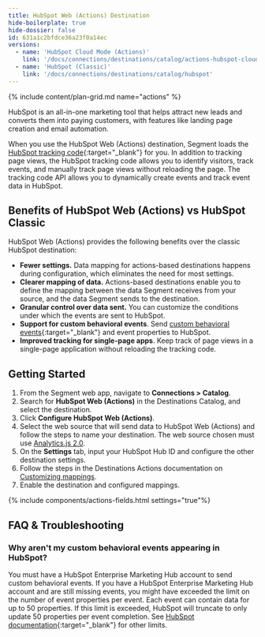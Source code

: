 ```yaml
---
title: HubSpot Web (Actions) Destination
hide-boilerplate: true
hide-dossier: false
id: 631a1c2bfdce36a23f0a14ec
versions:
  - name: 'HubSpot Cloud Mode (Actions)'
    link: '/docs/connections/destinations/catalog/actions-hubspot-cloud'
  - name: 'HubSpot (Classic)'
    link: '/docs/connections/destinations/catalog/hubspot'
---
```


{% include content/plan-grid.md name="actions" %}

HubSpot is an all-in-one marketing tool that helps attract new leads and converts them into paying customers, with features like landing page creation and email automation.

When you use the HubSpot Web (Actions) destination, Segment loads the [HubSpot tracking code](https://developers.hubspot.com/docs/api/events/tracking-code){:target="_blank"} for you. In addition to tracking page views, the HubSpot tracking code allows you to identify visitors, track events, and manually track page views without reloading the page. The tracking code API allows you to dynamically create events and track event data in HubSpot.

## Benefits of HubSpot Web (Actions) vs HubSpot Classic
HubSpot Web (Actions) provides the following benefits over the classic HubSpot destination:

- **Fewer settings.** Data mapping for actions-based destinations happens during configuration, which eliminates the need for most settings.
- **Clearer mapping of data.** Actions-based destinations enable you to define the mapping between the data Segment receives from your source, and the data Segment sends to the destination.
- **Granular control over data sent.** You can customize the conditions under which the events are sent to HubSpot.
- **Support for custom behavioral events**. Send [custom behavioral events](https://developers.hubspot.com/docs/api/events/tracking-code#tracking-custom-behavioral-events-marketing-hub-enterprise-only-){:target="_blank"} and event properties to HubSpot.
- **Improved tracking for single-page apps**. Keep track of page views in a single-page application without reloading the tracking code.

## Getting Started

1. From the Segment web app, navigate to **Connections > Catalog**.
2. Search for **HubSpot Web (Actions)** in the Destinations Catalog, and select the destination.
3. Click **Configure HubSpot Web (Actions)**.
4. Select the web source that will send data to HubSpot Web (Actions) and follow the steps to name your destination. The web source chosen must use [Analytics.js 2.0](/docs/connections/sources/catalog/libraries/website/javascript/).
5. On the **Settings** tab, input your HubSpot Hub ID and configure the other destination settings.
6. Follow the steps in the Destinations Actions documentation on [Customizing mappings](/docs/connections/destinations/actions/#customize-mappings).
7. Enable the destination and configured mappings.

{% include components/actions-fields.html settings="true"%}

## FAQ & Troubleshooting

### Why aren't my custom behavioral events appearing in HubSpot?
You must have a HubSpot Enterprise Marketing Hub account to send custom behavioral events. If you have a HubSpot Enterprise Marketing Hub account and are still missing events, you might have exceeded the limit on the number of event properties per event. Each event can contain data for up to 50 properties. If this limit is exceeded, HubSpot will truncate to only update 50 properties per event completion. See [HubSpot documentation](https://knowledge.hubspot.com/analytics-tools/create-custom-behavioral-events#define-the-api-call){:target="_blank"} for other limits.